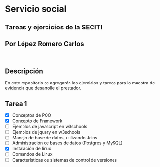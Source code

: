 # Servicio social
## Tareas y ejercicios de la SECITI
## Por López Romero Carlos

<br/>

## Descripción
<p>En este repositorio se agregarán los ejercicios y tareas para la muestra de evidencia que desarrolle el prestador.</p>

## Tarea 1
- [x] Conceptos de POO
- [x] Concepto de Framework
- [ ] Ejemplos de javascript en w3schools
- [ ] Ejemplos de jquery en w3schools
- [ ] Manejo de base de datos, utilizando Joins
- [ ] Administración de bases de datos (Postgres y MySQL)
- [x] Instalación de linux
- [ ] Comandos de Linux
- [ ] Características de sistemas de control de versiones
